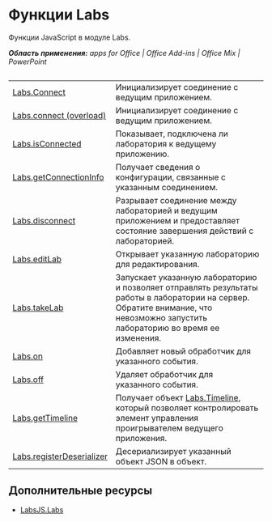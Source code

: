 
# Функции Labs
Функции JavaScript в модуле Labs.

 _**Область применения:** apps for Office | Office Add-ins | Office Mix | PowerPoint_


## 


|||
|:-----|:-----|
|[Labs.Connect](../../reference/office-mix/labs.connect.md)|Инициализирует соединение с ведущим приложением.|
|[Labs.connect (overload)](../../reference/office-mix/labs.connect-overload.md)|Инициализирует соединение с ведущим приложением.|
|[Labs.isConnected](../../reference/office-mix/labs.isconnected.md)|Показывает, подключена ли лаборатория к ведущему приложению.|
|[Labs.getConnectionInfo](../../reference/office-mix/labs.getconnectioninfo.md)|Получает сведения о конфигурации, связанные с указанным соединением.|
|[Labs.disconnect](../../reference/office-mix/labs.disconnect.md)|Разрывает соединение между лабораторией и ведущим приложением и предоставляет состояние завершения действий с лабораторией.|
|[Labs.editLab](../../reference/office-mix/labs.editlab.md)|Открывает указанную лабораторию для редактирования.|
|[Labs.takeLab](../../reference/office-mix/labs.takelab.md)|Запускает указанную лабораторию и позволяет отправлять результаты работы в лаборатории на сервер. Обратите внимание, что невозможно запустить лабораторию во время ее изменения.|
|[Labs.on](../../reference/office-mix/labs.on.md)|Добавляет новый обработчик для указанного события.|
|[Labs.off](../../reference/office-mix/labs.off.md)|Удаляет обработчик для указанного события.|
|[Labs.getTimeline](../../reference/office-mix/labs.gettimeline.md)|Получает объект [Labs.Timeline](../../reference/office-mix/labs.timeline.md), который позволяет контролировать элемент управления проигрывателем ведущего приложения.|
|[Labs.registerDeserializer](../../reference/office-mix/labs.registerdeserializer.md)|Десериализирует указанный объект JSON в объект.|

## Дополнительные ресурсы



- [LabsJS.Labs](../../reference/office-mix/labsjs.labs.md)
    
